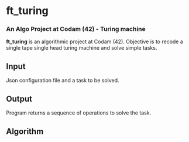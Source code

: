 # ft_turing

### An Algo Project at Codam (42) - Turing machine

**ft_turing** is an algorithmic project at Codam (42). Objective is to recode a single tape single head turing machine and solve simple tasks.

## Input

Json configuration file and a task to be solved.

## Output

Program returns a sequence of operations to solve the task.

## Algorithm


